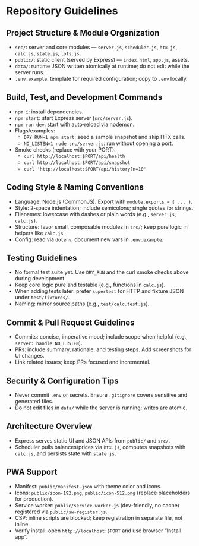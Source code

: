 # Repository Guidelines

## Project Structure & Module Organization
- `src/`: server and core modules — `server.js`, `scheduler.js`, `htx.js`, `calc.js`, `state.js`, `lots.js`.
- `public/`: static client (served by Express) — `index.html`, `app.js`, assets.
- `data/`: runtime JSON written atomically at runtime; do not edit while the server runs.
- `.env.example`: template for required configuration; copy to `.env` locally.

## Build, Test, and Development Commands
- `npm i`: install dependencies.
- `npm start`: start Express server (`src/server.js`).
- `npm run dev`: start with auto‑reload via nodemon.
- Flags/examples:
  - `DRY_RUN=1 npm start`: seed a sample snapshot and skip HTX calls.
  - `NO_LISTEN=1 node src/server.js`: run without opening a port.
- Smoke checks (replace with your PORT):
  - `curl http://localhost:$PORT/api/health`
  - `curl http://localhost:$PORT/api/snapshot`
  - `curl 'http://localhost:$PORT/api/history?n=10'`

## Coding Style & Naming Conventions
- Language: Node.js (CommonJS). Export with `module.exports = { ... }`.
- Style: 2‑space indentation; include semicolons; single quotes for strings.
- Filenames: lowercase with dashes or plain words (e.g., `server.js`, `calc.js`).
- Structure: favor small, composable modules in `src/`; keep pure logic in helpers like `calc.js`.
- Config: read via `dotenv`; document new vars in `.env.example`.

## Testing Guidelines
- No formal test suite yet. Use `DRY_RUN` and the curl smoke checks above during development.
- Keep core logic pure and testable (e.g., functions in `calc.js`).
- When adding tests later: prefer `supertest` for HTTP and fixture JSON under `test/fixtures/`.
- Naming: mirror source paths (e.g., `test/calc.test.js`).

## Commit & Pull Request Guidelines
- Commits: concise, imperative mood; include scope when helpful (e.g., `server: handle NO_LISTEN`).
- PRs: include summary, rationale, and testing steps. Add screenshots for UI changes.
- Link related issues; keep PRs focused and incremental.

## Security & Configuration Tips
- Never commit `.env` or secrets. Ensure `.gitignore` covers sensitive and generated files.
- Do not edit files in `data/` while the server is running; writes are atomic.

## Architecture Overview
- Express serves static UI and JSON APIs from `public/` and `src/`.
- Scheduler pulls balances/prices via `htx.js`, computes snapshots with `calc.js`, and persists state with `state.js`.

## PWA Support
- Manifest: `public/manifest.json` with theme color and icons.
- Icons: `public/icon-192.png`, `public/icon-512.png` (replace placeholders for production).
- Service worker: `public/service-worker.js` (dev-friendly, no cache) registered via `public/sw-register.js`.
- CSP: inline scripts are blocked; keep registration in separate file, not inline.
- Verify install: open `http://localhost:$PORT` and use browser “Install app”.
